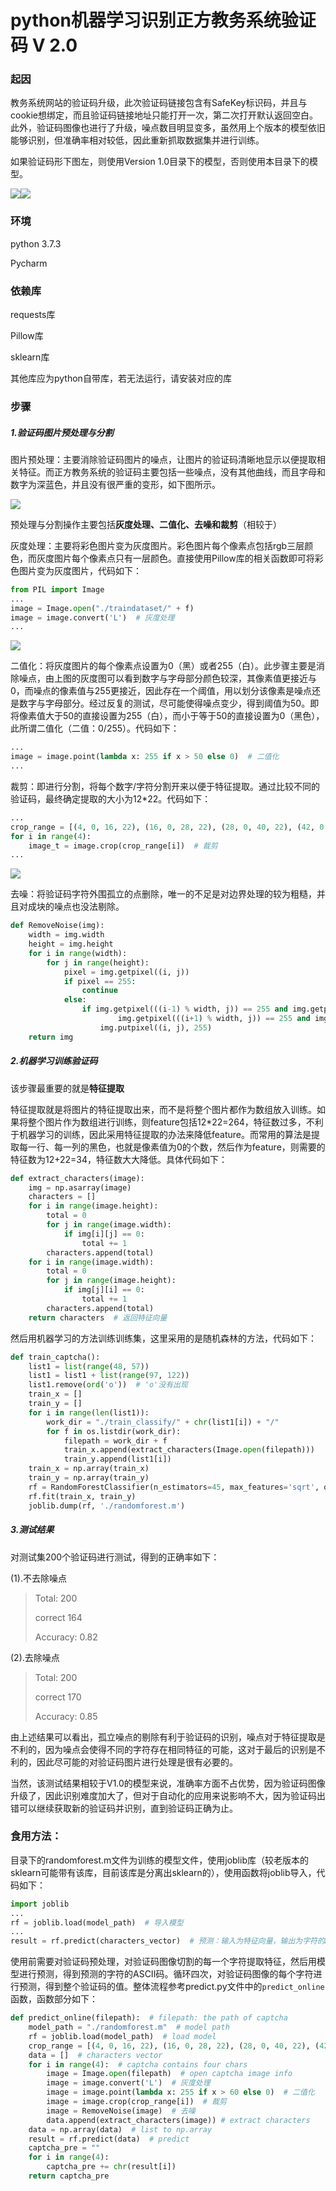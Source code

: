 # python机器学习识别正方教务系统验证码 V 2.0

### 起因

教务系统网站的验证码升级，此次验证码链接包含有SafeKey标识码，并且与cookie想绑定，而且验证码链接地址只能打开一次，第二次打开默认返回空白。此外，验证码图像也进行了升级，噪点数目明显变多，虽然用上个版本的模型依旧能够识别，但准确率相对较低，因此重新抓取数据集并进行训练。

如果验证码形下图左，则使用Version 1.0目录下的模型，否则使用本目录下的模型。



![](https://www.bladchan.ml/assets/img/captcha1.jpg)![](https://www.bladchan.ml/assets/img/captcha4.png)

### 环境

python 3.7.3

Pycharm

### 依赖库

requests库

Pillow库

sklearn库

其他库应为python自带库，若无法运行，请安装对应的库

### 步骤

##### 1.验证码图片预处理与分割

图片预处理：主要消除验证码图片的噪点，让图片的验证码清晰地显示以便提取相关特征。而正方教务系统的验证码主要包括一些噪点，没有其他曲线，而且字母和数字为深蓝色，并且没有很严重的变形，如下图所示。

![](https://www.bladchan.ml/assets/img/captcha4.png)

预处理与分割操作主要包括**灰度处理、二值化、去噪和裁剪**（相较于）

灰度处理：主要将彩色图片变为灰度图片。彩色图片每个像素点包括rgb三层颜色，而灰度图片每个像素点只有一层颜色。直接使用Pillow库的相关函数即可将彩色图片变为灰度图片，代码如下：

```python
from PIL import Image
...
image = Image.open("./traindataset/" + f)
image = image.convert('L')  # 灰度处理
...
```

![](https://www.bladchan.ml/assets/img/captcha5.png)

二值化：将灰度图片的每个像素点设置为0（黑）或者255（白）。此步骤主要是消除噪点，由上图的灰度图可以看到数字与字母部分颜色较深，其像素值更接近与0，而噪点的像素值与255更接近，因此存在一个阈值，用以划分该像素是噪点还是数字与字母部分。经过反复的测试，尽可能使得噪点变少，得到阈值为50。即将像素值大于50的直接设置为255（白），而小于等于50的直接设置为0（黑色），此所谓二值化（二值：0/255）。代码如下：

```python
...
image = image.point(lambda x: 255 if x > 50 else 0)  # 二值化
...
```

裁剪：即进行分割，将每个数字/字符分割开来以便于特征提取。通过比较不同的验证码，最终确定提取的大小为12*22。代码如下：

```python
...
crop_range = [(4, 0, 16, 22), (16, 0, 28, 22), (28, 0, 40, 22), (42, 0, 54, 22)]  # 分割范围
for i in range(4):
	image_t = image.crop(crop_range[i])  # 裁剪
...
```

![](https://www.bladchan.ml/assets/img/captcha6.png)

去噪：将验证码字符外围孤立的点删除，唯一的不足是对边界处理的较为粗糙，并且对成块的噪点也没法剔除。

```python
def RemoveNoise(img):
    width = img.width
    height = img.height
    for i in range(width):
        for j in range(height):
            pixel = img.getpixel((i, j))
            if pixel == 255:
                continue
            else:
                if img.getpixel(((i-1) % width, j)) == 255 and img.getpixel((i, (j-1) % height)) == 255 and \
                        img.getpixel(((i+1) % width, j)) == 255 and img.getpixel((i, (j+1) % height)) == 255:
                    img.putpixel((i, j), 255)
    return img
```

##### 2.机器学习训练验证码

该步骤最重要的就是**特征提取**

特征提取就是将图片的特征提取出来，而不是将整个图片都作为数组放入训练。如果将整个图片作为数组进行训练，则feature包括12*22=264，特征数过多，不利于机器学习的训练，因此采用特征提取的办法来降低feature。而常用的算法是提取每一行、每一列的黑色，也就是像素值为0的个数，然后作为feature，则需要的特征数为12+22=34，特征数大大降低。具体代码如下：

```python
def extract_characters(image):
    img = np.asarray(image)
    characters = []
    for i in range(image.height):
        total = 0
        for j in range(image.width):
            if img[i][j] == 0:
                total += 1
        characters.append(total)
    for i in range(image.width):
        total = 0
        for j in range(image.height):
            if img[j][i] == 0:
                total += 1
        characters.append(total)
    return characters  # 返回特征向量
```

然后用机器学习的方法训练训练集，这里采用的是随机森林的方法，代码如下：

```python
def train_captcha():
    list1 = list(range(48, 57))
    list1 = list1 + list(range(97, 122))
    list1.remove(ord('o'))  # 'o'没有出现
    train_x = []
    train_y = []
    for i in range(len(list1)):
        work_dir = "./train_classify/" + chr(list1[i]) + "/"
        for f in os.listdir(work_dir):
            filepath = work_dir + f
            train_x.append(extract_characters(Image.open(filepath)))
            train_y.append(list1[i])
    train_x = np.array(train_x)
    train_y = np.array(train_y)
    rf = RandomForestClassifier(n_estimators=45, max_features='sqrt', oob_score=True)
    rf.fit(train_x, train_y)
    joblib.dump(rf, './randomforest.m')
```

##### 3.测试结果

对测试集200个验证码进行测试，得到的正确率如下：

(1).不去除噪点

> Total: 200
>
> correct 164
>
> Accuracy: 0.82

(2).去除噪点

>Total: 200
>
>correct 170
>
>Accuracy: 0.85

由上述结果可以看出，孤立噪点的剔除有利于验证码的识别，噪点对于特征提取是不利的，因为噪点会使得不同的字符存在相同特征的可能，这对于最后的识别是不利的，因此尽可能的对验证码图片进行处理是很有必要的。

当然，该测试结果相较于V1.0的模型来说，准确率方面不占优势，因为验证码图像升级了，因此识别难度加大了，但对于自动化的应用来说影响不大，因为验证码出错可以继续获取新的验证码并识别，直到验证码正确为止。

### 食用方法：

目录下的randomforest.m文件为训练的模型文件，使用joblib库（较老版本的sklearn可能带有该库，目前该库是分离出sklearn的），使用函数将joblib导入，代码如下：

```python
import joblib
...
rf = joblib.load(model_path)  # 导入模型
...
result = rf.predict(characters_vector)  # 预测：输入为特征向量，输出为字符的ASCII码
```

使用前需要对验证码预处理，对验证码图像切割的每一个字符提取特征，然后用模型进行预测，得到预测的字符的ASCII码。循环四次，对验证码图像的每个字符进行预测，得到整个验证码的值。整体流程参考predict.py文件中的`predict_online`函数，函数部分如下：

```python
def predict_online(filepath):  # filepath: the path of captcha
    model_path = "./randomforest.m"  # model path
    rf = joblib.load(model_path)  # load model
    crop_range = [(4, 0, 16, 22), (16, 0, 28, 22), (28, 0, 40, 22), (42, 0, 54, 22)]  # crop range
    data = []  # characters vector
    for i in range(4):  # captcha contains four chars
        image = Image.open(filepath)  # open captcha image info
        image = image.convert('L')  # 灰度处理
        image = image.point(lambda x: 255 if x > 60 else 0)  # 二值化
        image = image.crop(crop_range[i])  # 裁剪
        image = RemoveNoise(image)  # 去噪
        data.append(extract_characters(image)) # extract characters
    data = np.array(data)  # list to np.array
    result = rf.predict(data)  # predict
    captcha_pre = ""
    for i in range(4):
        captcha_pre += chr(result[i])
    return captcha_pre
```

